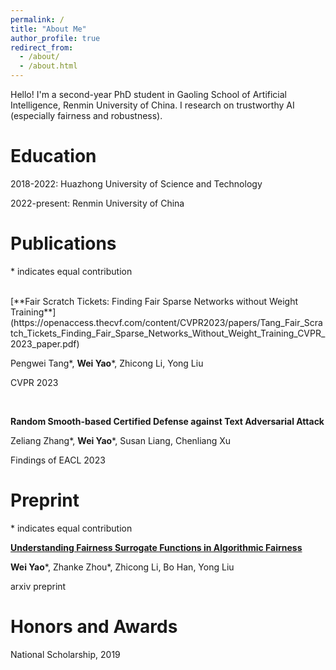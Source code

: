 ```yaml
---
permalink: /
title: "About Me"
author_profile: true
redirect_from: 
  - /about/
  - /about.html
---
```


Hello! I'm a second-year PhD student in Gaoling School of Artificial Intelligence, Renmin University of China. I research on trustworthy AI (especially fairness and robustness). 

Education
======
2018-2022: Huazhong University of Science and Technology

2022-present: Renmin University of China

Publications
======

\* indicates equal contribution

<br/>
[**Fair Scratch Tickets: Finding Fair Sparse Networks without Weight Training**](https://openaccess.thecvf.com/content/CVPR2023/papers/Tang_Fair_Scratch_Tickets_Finding_Fair_Sparse_Networks_Without_Weight_Training_CVPR_2023_paper.pdf)

Pengwei Tang\*, **Wei Yao**\*, Zhicong Li, Yong Liu

CVPR 2023  

<br/>

**Random Smooth-based Certified Defense against Text Adversarial Attack**

Zeliang Zhang\*, **Wei Yao**\*, Susan Liang, Chenliang Xu

Findings of EACL 2023  

Preprint
======
\* indicates equal contribution

[**Understanding Fairness Surrogate Functions in Algorithmic Fairness**](https://arxiv.org/pdf/2310.11211.pdf)

**Wei Yao**\*, Zhanke Zhou\*, Zhicong Li, Bo Han, Yong Liu

arxiv preprint  

Honors and Awards
======

National Scholarship, 2019













